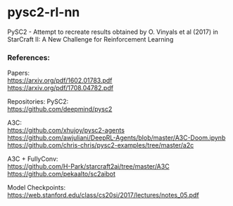 # pysc2-rl-nn
PySC2 - Attempt to recreate results obtained by O. Vinyals et al (2017) in StarCraft II: A New Challenge for Reinforcement Learning

### References:

Papers:    
https://arxiv.org/pdf/1602.01783.pdf    
https://arxiv.org/pdf/1708.04782.pdf    

Repositories:
PySC2:    
https://github.com/deepmind/pysc2    

A3C:     
https://github.com/xhujoy/pysc2-agents    
https://github.com/awjuliani/DeepRL-Agents/blob/master/A3C-Doom.ipynb    
https://github.com/chris-chris/pysc2-examples/tree/master/a2c    

A3C + FullyConv:    
https://github.com/H-Park/starcraft2ai/tree/master/A3C    
https://github.com/pekaalto/sc2aibot    

Model Checkpoints:    
https://web.stanford.edu/class/cs20si/2017/lectures/notes_05.pdf    
